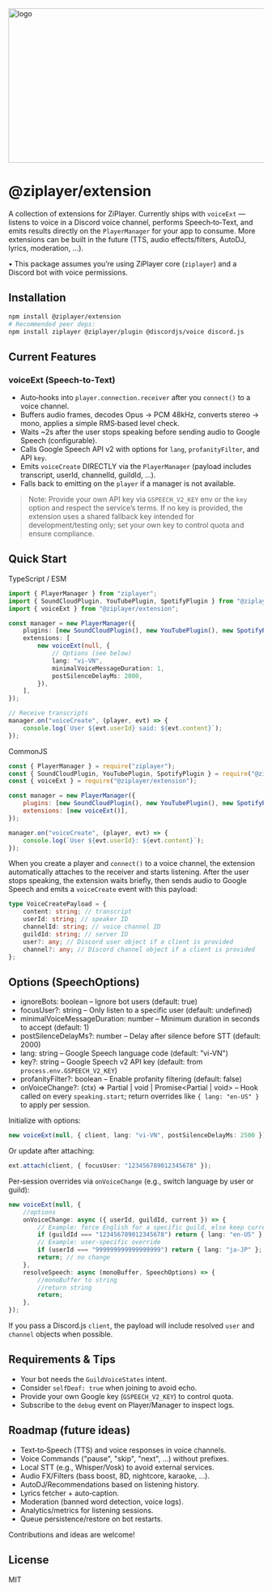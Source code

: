 <img width="1175" height="305" alt="logo" src="https://github.com/user-attachments/assets/d4db4892-9c3d-4314-9228-701629555380" />

# @ziplayer/extension

A collection of extensions for ZiPlayer. Currently ships with `voiceExt` — listens to voice in a Discord voice channel, performs
Speech‑to‑Text, and emits results directly on the `PlayerManager` for your app to consume. More extensions can be built in the
future (TTS, audio effects/filters, AutoDJ, lyrics, moderation, …).

• This package assumes you’re using ZiPlayer core (`ziplayer`) and a Discord bot with voice permissions.

## Installation

```bash
npm install @ziplayer/extension
# Recommended peer deps:
npm install ziplayer @ziplayer/plugin @discordjs/voice discord.js
```

## Current Features

### voiceExt (Speech‑to‑Text)

- Auto‑hooks into `player.connection.receiver` after you `connect()` to a voice channel.
- Buffers audio frames, decodes Opus → PCM 48kHz, converts stereo → mono, applies a simple RMS‑based level check.
- Waits ~2s after the user stops speaking before sending audio to Google Speech (configurable).
- Calls Google Speech API v2 with options for `lang`, `profanityFilter`, and API `key`.
- Emits `voiceCreate` DIRECTLY via the `PlayerManager` (payload includes transcript, userId, channelId, guildId, …).
- Falls back to emitting on the `player` if a manager is not available.

> Note: Provide your own API key via `GSPEECH_V2_KEY` env or the `key` option and respect the service’s terms. If no key is
> provided, the extension uses a shared fallback key intended for development/testing only; set your own key to control quota and
> ensure compliance.

## Quick Start

TypeScript / ESM

```ts
import { PlayerManager } from "ziplayer";
import { SoundCloudPlugin, YouTubePlugin, SpotifyPlugin } from "@ziplayer/plugin";
import { voiceExt } from "@ziplayer/extension";

const manager = new PlayerManager({
	plugins: [new SoundCloudPlugin(), new YouTubePlugin(), new SpotifyPlugin()],
	extensions: [
		new voiceExt(null, {
			// Options (see below)
			lang: "vi-VN",
			minimalVoiceMessageDuration: 1,
			postSilenceDelayMs: 2000,
		}),
	],
});

// Receive transcripts
manager.on("voiceCreate", (player, evt) => {
	console.log(`User ${evt.userId} said: ${evt.content}`);
});
```

CommonJS

```js
const { PlayerManager } = require("ziplayer");
const { SoundCloudPlugin, YouTubePlugin, SpotifyPlugin } = require("@ziplayer/plugin");
const { voiceExt } = require("@ziplayer/extension");

const manager = new PlayerManager({
	plugins: [new SoundCloudPlugin(), new YouTubePlugin(), new SpotifyPlugin()],
	extensions: [new voiceExt()],
});

manager.on("voiceCreate", (player, evt) => {
	console.log(`User ${evt.userId}: ${evt.content}`);
});
```

When you create a player and `connect()` to a voice channel, the extension automatically attaches to the receiver and starts
listening. After the user stops speaking, the extension waits briefly, then sends audio to Google Speech and emits a `voiceCreate`
event with this payload:

```ts
type VoiceCreatePayload = {
	content: string; // transcript
	userId: string; // speaker ID
	channelId: string; // voice channel ID
	guildId: string; // server ID
	user?: any; // Discord user object if a client is provided
	channel?: any; // Discord channel object if a client is provided
};
```

## Options (SpeechOptions)

- ignoreBots: boolean – Ignore bot users (default: true)
- focusUser?: string – Only listen to a specific user (default: undefined)
- minimalVoiceMessageDuration: number – Minimum duration in seconds to accept (default: 1)
- postSilenceDelayMs?: number – Delay after silence before STT (default: 2000)
- lang: string – Google Speech language code (default: "vi-VN")
- key?: string – Google Speech v2 API key (default: from `process.env.GSPEECH_V2_KEY`)
- profanityFilter?: boolean – Enable profanity filtering (default: false)
- onVoiceChange?: (ctx) => Partial<SpeechOptions> | void | Promise<Partial<SpeechOptions> | void> – Hook called on every
  `speaking.start`; return overrides like `{ lang: "en-US" }` to apply per session.

Initialize with options:

```ts
new voiceExt(null, { client, lang: "vi-VN", postSilenceDelayMs: 2500 });
```

Or update after attaching:

```ts
ext.attach(client, { focusUser: "123456789012345678" });
```

Per‑session overrides via `onVoiceChange` (e.g., switch language by user or guild):

```ts
new voiceExt(null, {
	//options
	onVoiceChange: async ({ userId, guildId, current }) => {
		// Example: force English for a specific guild, else keep current
		if (guildId === "123456789012345678") return { lang: "en-US" };
		// Example: user-specific override
		if (userId === "999999999999999999") return { lang: "ja-JP" };
		return; // no change
	},
	resolveSpeech: async (monoBuffer, SpeechOptions) => {
		//monoBuffer to string
		//return string
		return;
	},
});
```

If you pass a Discord.js `client`, the payload will include resolved `user` and `channel` objects when possible.

## Requirements & Tips

- Your bot needs the `GuildVoiceStates` intent.
- Consider `selfDeaf: true` when joining to avoid echo.
- Provide your own Google key (`GSPEECH_V2_KEY`) to control quota.
- Subscribe to the `debug` event on Player/Manager to inspect logs.

## Roadmap (future ideas)

- Text‑to‑Speech (TTS) and voice responses in voice channels.
- Voice Commands ("pause", "skip", "next", …) without prefixes.
- Local STT (e.g., Whisper/Vosk) to avoid external services.
- Audio FX/Filters (bass boost, 8D, nightcore, karaoke, …).
- AutoDJ/Recommendations based on listening history.
- Lyrics fetcher + auto‑caption.
- Moderation (banned word detection, voice logs).
- Analytics/metrics for listening sessions.
- Queue persistence/restore on bot restarts.

Contributions and ideas are welcome!

## License

MIT
